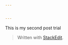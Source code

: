 ```yaml
---


---
```


<p>This is my second post trial</p>
<blockquote>
<p>Written with <a href="https://stackedit.io/">StackEdit</a>.</p>
</blockquote>

